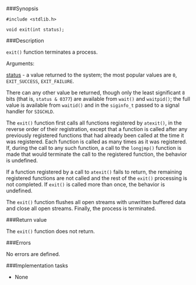 ###Synopsis

`#include <stdlib.h>`

`void exit(int status);`

###Description

`exit()` function terminates a process.

Arguments:
    
<u>status</u> - a value returned to the system; the most popular values are `0`, `EXIT_SUCCESS`, `EXIT_FAILURE`.

There can any other value be returned, though only the least significant `8` bits (that is, `status & 0377`) are available from `wait()` and `waitpid()`; the full value is available from `waitid()` and in the `siginfo_t` passed to a signal handler for `SIGCHLD`. 

The `exit()` function first calls all functions registered by `atexit()`, in the reverse order of their registration, except that a function is called after any previously registered functions that had already been called at the time it was registered. Each function is called as many times as it was registered. If, during the call to any such function, a call to the `longjmp()` function is made that would terminate the call to the registered function, the behavior is undefined.

If a function registered by a call to `atexit()` fails to return, the remaining registered functions are not called and the rest of the `exit()` processing is not completed. If `exit()` is called more than once, the behavior is undefined.

The `exit()` function flushes all open streams with unwritten buffered data and close all open streams. Finally, the process is terminated. 

###Return value

The `exit()` function does not return.

###Errors

No errors are defined.

###Implementation tasks

* None
